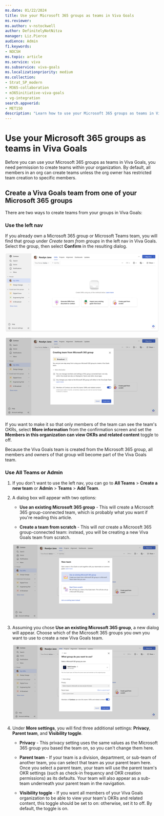 ```yaml
---
ms.date: 01/22/2024
title: Use your Microsoft 365 groups as teams in Viva Goals
ms.reviewer: 
ms.author: v-nstockwell
author: DefinitelyNotNitza
manager: Liz.Pierce
audience: Admin
f1.keywords:
- NOCSH
ms.topic: article
ms.service: viva
ms.subservice: viva-goals
ms.localizationpriority: medium
ms.collection:  
- Strat_SP_modern
- M365-collaboration
- m365initiative-viva-goals
- vg-integration  
search.appverid:
- MET150
description: "Learn how to use your Microsoft 365 groups as teams in Viva Goals."
---
```


# Use your Microsoft 365 groups as teams in Viva Goals

Before you can use your Microsoft 365 groups as teams in Viva Goals, you need permission to create teams within your organization. By default, all members in an org can create teams unless the org owner has restricted team creation to specific members.

## Create a Viva Goals team from one of your Microsoft 365 groups

There are two ways to create teams from your groups in Viva Goals:

### Use the left nav

If you already own a Microsoft 365 group or Microsoft Teams team, you will find that group under *Create team from groups* in the left nav in Viva Goals. Select the group, then select **Confirm** in the resulting dialog. <!--Editor's Note: Instructions unclear. "You can choose the group that you want to use as Viva Goals team, click and confirm, to easily start using that group." Also, images unclear. Note: Images will be replaced.-->

![Screenshot that shows BLAH](..\media\goals\viva-goals-teams\m365-team-creation.png)

![Screenshot that shows BLAH](..\media\goals\viva-goals-teams\more-information.png)

If you want to make it so that only members of the team can see the team's OKRs, select **More information** from the confirmation screen and set the **Members in this organization can view OKRs and related content** toggle to off.

Because the Viva Goals team is created from the Microsoft 365 group, all members and owners of that group will become part of the Viva Goals team.

### Use All Teams or Admin

1. If you don't want to use the left nav, you can go to **All Teams** > **Create a new team** or **Admin** > **Teams** > **Add Team**.

1. A dialog box will appear with two options:

    - **Use an existing Microsoft 365 group** - This will create a Microsoft 365 group-connected team, which is probably what you want if you're reading this article.

    - **Create a team from scratch** - This will *not* create a Microosft 365 group-connected team: instead, you will be creating a new Viva Goals team from scratch.

    ![Image4](..\media\goals\viva-goals-teams\new-team.png)

1. Assuming you chose **Use an existing Microsoft 365 group**, a new dialog will appear. Choose which of the Microsoft 365 groups you own you want to use to create a new Viva Goals team.

    ![What](..\media\goals\viva-goals-teams\what-group-do-you-want-to-use.png)

1. Under **More settings**, you will find three additional settings: **Privacy**, **Parent team**, and **Visibility toggle**.

    - **Privacy** - This privacy setting uses the same values as the Microsoft 365 group you based the team on, so you can't change them here.

    - **Parent team** - If your team is a division, department, or sub-team of another team, you can select that team as your parent team here. Once you select a parent team, your team will use the parent team's OKR settings (such as check-in frequency and OKR creation permissions) as its defaults. Your team will also appear as a sub-team underneath your parent team in the navigation.

    - **Visibility toggle** - If you want all members of your Viva Goals organization to be able to view your team's OKRs and related content, this toggle should be set to on: otherwise, set it to off. By default, the toggle is on.

<!--Editor's Note: There's supposed to be an FAQ here, but I've been advised against including FAQ sections, so I'm going to omit it for now.-->

